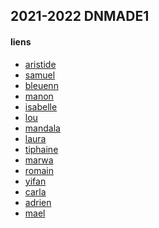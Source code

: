 ## 2021-2022 DNMADE1

#### liens
* [aristide](https://arrri.github.io/dnmade1/)
* [samuel](https://Samuel56100.github.io/dnmade1/)
* [bleuenn](https://LeCamB.github.io/dnmade1/)
* [manon](https://manon45470.github.io/dnmade1/)
* [isabelle](https://elfeon-g.github.io/dnmade1/)
* [lou](https://loucardon.github.io/dnmade1/)
* [mandala](https://mandalarh.github.io/dnmade1/)
* [laura](https://laurabnrch.github.io/dnmade1/)
* [tiphaine](https://tiphainemerour.github.io/dnmade1/)
* [marwa](https://MZaroui420.github.io/dnmade1)
* [romain](https://normi029-rthery.github.io/DNMADe-1/)
* [yifan](https://yifan0310.github.io/dnmade1/)
* [carla](https://karuuchan.github.io/dnmade1/)
* [adrien](https://adrienclavelier.github.io/dnmade1/)
* [mael](https://maelsergent.github.io/dnmade1/)



<!-- ### marelle
#### exemples
* [basic](./marelle/vr_0.html)
* [cube](./marelle/vr_1.html)
* [one face](./marelle/vr_2_multisrc.html)

#### modeles
* [pieds](./marelle/marelle_pieds.html)
* [mieds-mains](./marelle/marelle_pieds-mains.html)
* [final_2](./marelle/vr_3_target.html)

#### 20220210
* Lou : [pieds](./20220210/lou/marelle_pieds.html) | [pieds-mains](./20220210/lou/marelle_pieds-mains.html)
* Laura [pieds](./20220210/laura/marelle_pieds.html) | [pieds-mains](./20220210/laura/marelle_pieds-mains.html)
* Bleuen [pieds](./20220210/bleuen/marelle_pieds.html) | [pieds-mains](./20220210/bleuen/marelle_pieds-mains.html)

#### marelle1
* [lou](./marelle/lou/marelle.html)
* [adrien](./marelle/adrien/parcours.html)
* [bleuenn](./marelle/bleuenn/marelle.html)
* [tiphaine](./marelle/tiphaine/marelle.html)
* [tiphaine hard](./marelle/tiphaine/marellehard.html)
* [jacqueline](./marelle/jacqueline/marelle.html)
* [marwa](./marelle/marwa/marelle.html)
* [romain](./marelle/romain/marelle.html)
* [mandala](./marelle/mandala/marelle.html)
* [laura](./marelle/laura/marelle.html)
* [aristide](./marelle/aristide/marelle.html)
* [yifan](./marelle/yifan/marelle.html)
* [samuel](./marelle/samuel/marelle.html)
* [romain](./marelle/romain/marelle.html)
* [mael](./marelle/mael/marelle.html)
* [carla_x]
* [xxx]

#### test
* [aristide_base](./marelle_2/aristide/VR_marelle_classique.html)
* [aristide_mains](./marelle_2/aristide/vr_marelle_pieds.html)
* [aristide_pieds-mains](./marelle_2/aristide/vr_marelle_pieds-mains.html)
 -->





<!-- todo
- skygradiant
- imagesky
- image360
- fog 

github ? perso ou partage
casting

-->